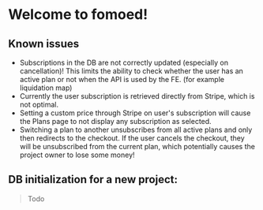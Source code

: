 # Welcome to fomoed!

## Known issues

- Subscriptions in the DB are not correctly updated (especially on cancellation)! This limits the ability to check whether the user
has an active plan or not when the API is used by the FE. (for example liquidation map)
- Currently the user subscription is retrieved directly from Stripe, which is not optimal.
- Setting a custom price through Stripe on user's subscription will cause the Plans page to not display any subscription as selected.
- Switching a plan to another unsubscribes from all active plans and only then redirects to the checkout. If the user cancels the checkout, they will be unsubscribed from the current plan, which potentially causes the project owner to lose some money!

## DB initialization for a new project:

> Todo